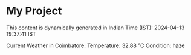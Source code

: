 # My Project

This content is dynamically generated in Indian Time (IST): 2024-04-13 19:37:41 IST


Current Weather in Coimbatore:
Temperature: 32.88 °C
Condition: haze
